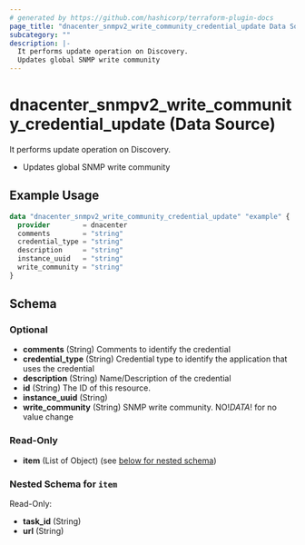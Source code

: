 ```yaml
---
# generated by https://github.com/hashicorp/terraform-plugin-docs
page_title: "dnacenter_snmpv2_write_community_credential_update Data Source - terraform-provider-dnacenter"
subcategory: ""
description: |-
  It performs update operation on Discovery.
  Updates global SNMP write community
---
```


# dnacenter_snmpv2_write_community_credential_update (Data Source)

It performs update operation on Discovery.

- Updates global SNMP write community

## Example Usage

```terraform
data "dnacenter_snmpv2_write_community_credential_update" "example" {
  provider        = dnacenter
  comments        = "string"
  credential_type = "string"
  description     = "string"
  instance_uuid   = "string"
  write_community = "string"
}
```

<!-- schema generated by tfplugindocs -->
## Schema

### Optional

- **comments** (String) Comments to identify the credential
- **credential_type** (String) Credential type to identify the application that uses the credential
- **description** (String) Name/Description of the credential
- **id** (String) The ID of this resource.
- **instance_uuid** (String)
- **write_community** (String) SNMP write community. NO!$DATA!$ for no value change

### Read-Only

- **item** (List of Object) (see [below for nested schema](#nestedatt--item))

<a id="nestedatt--item"></a>
### Nested Schema for `item`

Read-Only:

- **task_id** (String)
- **url** (String)


